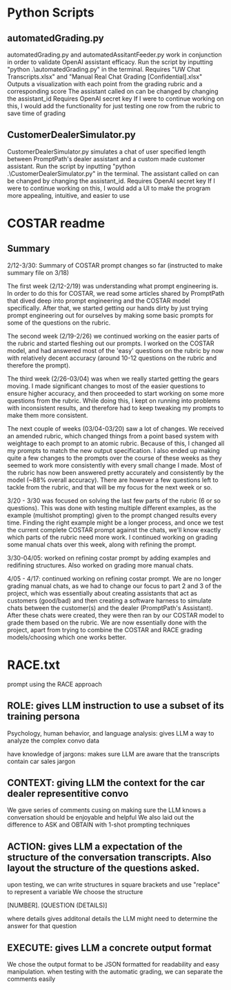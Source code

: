# Python Scripts
## automatedGrading.py
automatedGrading.py and automatedAssitantFeeder.py work in conjunction in order to validate OpenAI assistant efficacy.
Run the script by inputting "python .\automatedGrading.py" in the terminal. Requires "UW Chat Transcripts.xlsx" and "Manual Real Chat Grading [Confidential].xlsx"
Outputs a visualization with each point from the grading rubric and a corresponding score
The assistant called on can be changed by changing the assistant_id
Requires OpenAI secret key
If I were to continue working on this, I would add the functionality for just testing one row from the rubric to save time of grading

## CustomerDealerSimulator.py
CustomerDealerSimulator.py simulates a chat of user specified length between PromptPath's dealer assistant and a custom made customer assistant.
Run the script by inputting "python .\CustomerDealerSimulator.py" in the terminal.
The assistant called on can be changed by changing the assistant_id.
Requires OpenAI secret key
If I were to continue working on this, I would add a UI to make the program more appealing, intuitive, and easier to use

# COSTAR readme
## Summary
2/12-3/30: Summary of COSTAR prompt changes so far (instructed to make summary file on 3/18)

The first week (2/12-2/19) was understanding what prompt engineering is. In order to do this for COSTAR, we read some articles shared by PromptPath that dived deep into prompt engineering and the COSTAR model specifically. After that, we started getting our hands dirty by just trying prompt engineering out for ourselves by making some basic prompts for some of the questions on the rubric.

The second week (2/19-2/26) we continued working on the easier parts of the rubric and started fleshing out our prompts. I worked on the COSTAR model, and had answered most of the 'easy' questions on the rubric by now with relatively decent accuracy (around 10-12 questions on the rubric and therefore the prompt).

The third week (2/26-03/04) was when we really started getting the gears moving. I made significant changes to most of the easier questions to ensure higher accuracy, and then proceeded to start working on some more questions from the rubric. While doing this, I kept on running into problems with inconsistent results, and therefore had to keep tweaking my prompts to make them more consistent.

The next couple of weeks (03/04-03/20) saw a lot of changes. We received an amended rubric, which changed things from a point based system with weightage to each prompt to an atomic rubric. Because of this, I changed all my prompts to match the new output specification. I also ended up making quite a few changes to the prompts over the course of these weeks as they seemed to work more consistently with every small change I made. Most of the rubric has now been answered pretty accurately and consistently by the model (~88% overall accuracy). There are however a few questions left to tackle from the rubric, and that will be my focus for the next week or so.

3/20 - 3/30 was focused on solving the last few parts of the rubric (6 or so questions). This was done with testing multiple different examples, as the example (multishot prompting) given to the prompt changed results every time. Finding the right example might be a longer process, and once we test the current complete COSTAR prompt against the chats, we'll know exactly which parts of the rubric need more work. I continued working on grading some manual chats over this week, along with refining the prompt. 

3/30-04/05: worked on refining costar prompt by adding examples and redifining structures. Also worked on grading more manual chats. 

4/05 - 4/17: continued working on refining costar prompt. We are no longer grading manual chats, as we had to change our focus to part 2 and 3 of the project, which was essentially about creating assistants that act as customers (good/bad) and then creating a software harness to simulate chats between the customer(s) and the dealer (PromptPath's Assistant). After these chats were created, they were then ran by our COSTAR model to grade them based on the rubric. We are now essentially done with the project, apart from trying to combine the COSTAR and RACE grading models/choosing which one works better.

# RACE.txt

prompt using the RACE approach

## ROLE: gives LLM instruction to use a subset of its training persona

Psychology, human behavior, and language analysis: gives LLM a way to analyze the complex convo data

have knowledge of jargons: makes sure LLM are aware that the transcripts contain car sales jargon

## CONTEXT: giving LLM the context for the car dealer representitive convo

We gave series of comments cusing on making sure the LLM knows a conversation should be enjoyable and helpful
We also laid out the difference to ASK and OBTAIN with 1-shot prompting techniques

## ACTION: gives LLM a expectation of the structure of the conversation transcripts. Also layout the structure of the questions asked.

upon testing, we can write structures in square brackets and use "replace" to represent a variable
We choose the structure 

\[NUMBER]. [QUESTION (DETAILS)]

where details gives additonal details the LLM might need to determine the answer for that question

## EXECUTE: gives LLM a concrete output format

We chose the output format to be JSON formatted for readability and easy manipulation.
when testing with the automatic grading, we can separate the comments easily
